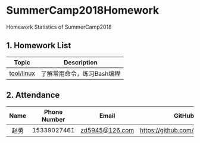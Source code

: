 # SummerCamp2018Homework
Homework Statistics of SummerCamp2018


## 1. Homework List

| Topic | Description | 
| :---: | :---------: | 
| [tool/linux]| 了解常用命令，练习Bash编程 | 

[tool/linux]: ./tool/linux/README.md

## 2. Attendance

| Name     | Phone Number |       Email     |  GitHub       |
| :---:    | :---------:  |   :---------:   | :---------:   |
| 赵勇      | 15339027461  | zd5945@126.com  | https://github.com/zdzhaoyong|
